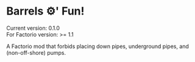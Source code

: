 # Barrels ⚙️' Fun!
Current version: 0.1.0  
For Factorio version: >= 1.1

A Factorio mod that forbids placing down pipes, underground pipes, and (non-off-shore) pumps.
